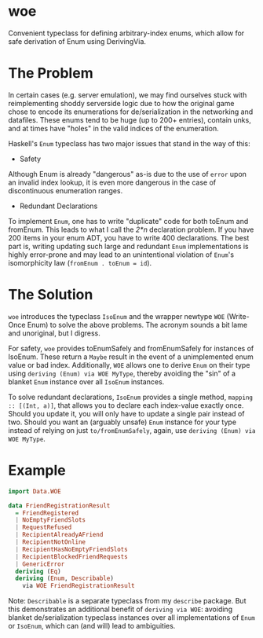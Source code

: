 # woe
Convenient typeclass for defining arbitrary-index enums, which allow for safe derivation of Enum using DerivingVia.

# The Problem
In certain cases (e.g. server emulation), we may find ourselves stuck with reimplementing shoddy serverside logic
due to how the original game chose to encode its enumerations for de/serialization in the networking and datafiles.
These enums tend to be huge (up to 200+ entries), contain unks, and at times have "holes" in the valid indices of the
enumeration.

Haskell's `Enum` typeclass has two major issues that stand in the way of this:

* Safety

Although Enum is already "dangerous" as-is due to the use of `error` upon an invalid index lookup, it is even more
dangerous in the case of discontinuous enumeration ranges.

* Redundant Declarations

To implement `Enum`, one has to write "duplicate" code for both toEnum and fromEnum. This leads to what I call the
_2*n_ declaration problem. If you have 200 items in your enum ADT, you have to write 400 declarations. The best part is,
writing updating such large and redundant `Enum` implementations is highly error-prone and may lead to an unintentional
violation of `Enum`'s isomorphicity law (`fromEnum . toEnum = id`).

# The Solution
`woe` introduces the typeclass `IsoEnum` and the wrapper newtype `WOE` (Write-Once Enum) to solve the above problems. The acronym sounds a bit lame
and unoriginal, but I digress.

For safety, `woe` provides toEnumSafely and fromEnumSafely for instances of IsoEnum. These return a `Maybe` result
in the event of a unimplemented enum value or bad index. Additionally, `WOE` allows one to
derive `Enum` on their type using `deriving (Enum) via WOE MyType`, thereby avoiding the "sin" of a blanket `Enum` 
instance over all `IsoEnum` instances.

To solve redundant declarations, `IsoEnum` provides a single method, `mapping :: [(Int, a)]`, that allows you to declare
each index-value exactly once. Should you update it, you will only have to update a single pair instead of two. Should
you want an (arguably unsafe) `Enum` instance for your type instead of relying on just `to/fromEnumSafely`, again, use ``deriving (Enum) via WOE MyType``.

# Example

```hs
import Data.WOE

data FriendRegistrationResult
  = FriendRegistered
  | NoEmptyFriendSlots
  | RequestRefused
  | RecipientAlreadyAFriend
  | RecipientNotOnline
  | RecipientHasNoEmptyFriendSlots
  | RecipientBlockedFriendRequests
  | GenericError
  deriving (Eq)
  deriving (Enum, Describable)
    via WOE FriendRegistrationResult
```

Note: `Describable` is a separate typeclass from my `describe` package. But this demonstrates an additional benefit
of `deriving via WOE`: avoiding blanket de/serialization typeclass instances over all implementations of `Enum` or `IsoEnum`, which can (and will) lead to ambiguities.
